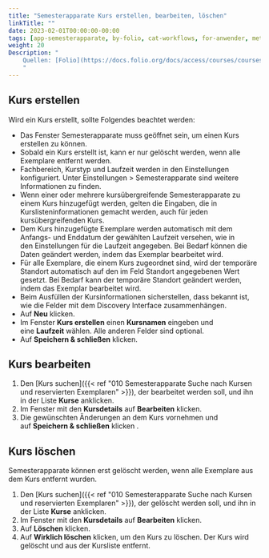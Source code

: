 ```yaml
---
title: "Semesterapparate Kurs erstellen, bearbeiten, löschen"
linkTitle: ""
date: 2023-02-01T00:00:00-00:00
tags: [app-semesterapparate, by-folio, cat-workflows, for-anwender, meta-workflow_sammlung]
weight: 20
Description: "
    Quellen: [Folio](https://docs.folio.org/docs/access/courses/courses/#creating-a-course ) & [GBV](https://info.gbv.de/pages/viewpage.action?pageId=843841625)
    "
---
```


## Kurs erstellen

Wird ein Kurs erstellt, sollte Folgendes beachtet werden:

* Das Fenster Semesterapparate muss geöffnet sein, um einen Kurs erstellen zu können.
* Sobald ein Kurs erstellt ist, kann er nur gelöscht werden, wenn alle Exemplare entfernt werden.
* Fachbereich, Kurstyp und Laufzeit werden in den Einstellungen konfiguriert. Unter Einstellungen > Semesterapparate sind weitere Informationen zu finden.
* Wenn einer oder mehrere kursübergreifende Semesterapparate zu einem Kurs hinzugefügt werden, gelten die Eingaben, die in Kurslisteninformationen gemacht werden, auch für jeden kursübergreifenden Kurs.
* Dem Kurs hinzugefügte Exemplare werden automatisch mit dem Anfangs- und Enddatum der gewählten Laufzeit versehen, wie in den Einstellungen für die Laufzeit angegeben. Bei Bedarf können die Daten geändert werden, indem das Exemplar bearbeitet wird.
* Für alle Exemplare, die einem Kurs zugeordnet sind, wird der temporäre Standort automatisch auf den im Feld Standort angegebenen Wert gesetzt. Bei Bedarf kann der temporäre Standort geändert werden, indem das Exemplar bearbeitet wird.
* Beim Ausfüllen der Kursinformationen sicherstellen, dass bekannt ist, wie die Felder mit dem Discovery Interface zusammenhängen.
* Auf **Neu** klicken.
* Im Fenster **Kurs erstellen** einen **Kursnamen** eingeben und eine **Laufzeit** wählen. Alle anderen Felder sind optional.
* Auf **Speichern & schließen** klicken.

## Kurs bearbeiten

1.  Den [Kurs suchen]({{< ref "010 Semesterapparate Suche nach Kursen und reservierten Exemplaren" >}}), der bearbeitet werden soll, und ihn in der Liste **Kurse** anklicken.
2.  Im Fenster mit den **Kursdetails** auf **Bearbeiten** klicken.
3.  Die gewünschten Änderungen an dem Kurs vornehmen und auf **Speichern & schließen** klicken .

## Kurs löschen

Semesterapparate können erst gelöscht werden, wenn alle Exemplare aus dem Kurs entfernt wurden.

1.  Den [Kurs suchen]({{< ref "010 Semesterapparate Suche nach Kursen und reservierten Exemplaren" >}}), der gelöscht werden soll, und ihn in der Liste **Kurse** anklicken.
2.  Im Fenster mit den **Kursdetails** auf **Bearbeiten** klicken.
3.  Auf **Löschen** klicken.
4.  Auf **Wirklich löschen** klicken, um den Kurs zu löschen. Der Kurs wird gelöscht und aus der Kursliste entfernt.
